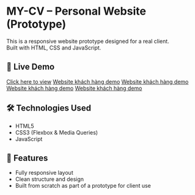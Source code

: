 # MY-CV – Personal Website (Prototype)

This is a responsive website prototype designed for a real client.  
Built with HTML, CSS and JavaScript.

## 🔗 Live Demo
[Click here to view](https://pnam11.github.io/MY-CV/index.html)
[Website khách hàng demo](https://pnam11.github.io/MY-CV/page1/index.html)
[Website khách hàng demo](https://pnam11.github.io/MY-CV/page2/index.html)
[Website khách hàng demo](https://pnam11.github.io/MY-CV/page3/index.html)
[Website khách hàng demo](https://pnam11.github.io/MY-CV/page4/index.html)

## 🛠 Technologies Used
- HTML5
- CSS3 (Flexbox & Media Queries)
- JavaScript

## 📌 Features
- Fully responsive layout
- Clean structure and design
- Built from scratch as part of a prototype for client use

